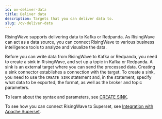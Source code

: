 ```yaml
---
id: ov-deliver-data
title: Deliver data
description: Targets that you can deliver data to.
slug: /ov-deliver-data
---
```


RisingWave supports delivering data to Kafka or Redpanda. As RisingWave can act as a data source, you can connect RisingWave to various business intelligence tools to analyze and visualize the data.

Before you can write data from RisingWave to Kafka or Redpanda, you need to create a sink in RisingWave, and set up a topic in Kafka or Redpanda. A sink is an external target where you can send the processed data. Creating a sink connector establishes a connection with the target. To create a sink, you need to use the `CREATE SINK` statement and, in the statement, specify what data to be exported, the format, as well as the broker and topic parameters.

To learn about the syntax and parameters, see [CREATE SINK](../docs/sql/commands/sql-create-sink.md).

To see how you can connect RisingWave to Superset, see [Integration with Apache Superset](../docs/superset-integration.md).